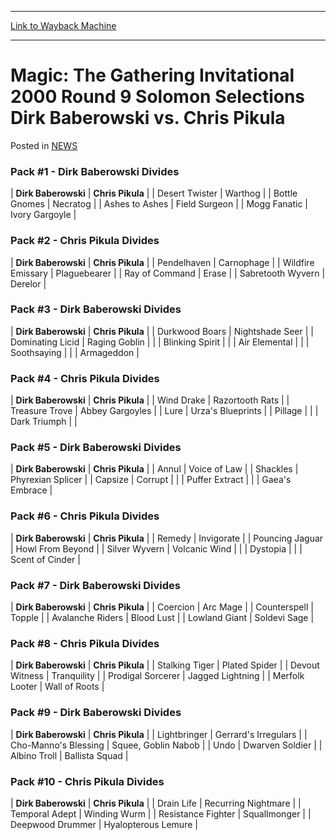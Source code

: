 
---
[Link to Wayback Machine](https://web.archive.org/web/20211204114425/https://magic.wizards.com/en/articles/archive/magic-gathering-invitational-2000-round-9-solomon-selections-dirk-baberowski-vs)

[_metadata_:description]:- "Pack #1 - Dirk Baberowski Divides Dirk Baberowski Chris Pikula Desert Twister Warthog Bottle Gnomes Necratog Ashes to Ashes Field Surgeon Mogg Fanatic Ivory Gargoyle Pack #2 - Chris Pikula Divides Dirk Baberowski Chris Pikula Pendelhaven Carnophage Wildfire Emissary Plaguebearer Ray of Command Erase Sabretooth Wyvern Derelor Pack #3 - Dirk Baberowski Divides Dirk Baberowski"
[_metadata_:generator]:- "Drupal 7 (http://drupal.org)"
[_metadata_:node]:- "963451"
[_metadata_:source]:- "div-main-content"
[_metadata_:title]:- "Magic: The Gathering Invitational 2000 Round 9 Solomon Selections Dirk Baberowski vs. Chris Pikula"
[_metadata_:wayback_capture_timestamp]:- "2021-12-04 11:44:25"
[_metadata_:wayback_raw_url]:- "https://web.archive.org/web/20211204114425id_/https://magic.wizards.com/en/articles/archive/magic-gathering-invitational-2000-round-9-solomon-selections-dirk-baberowski-vs"
[_metadata_:wayback_url]:- "https://magic.wizards.com/en/articles/archive/magic-gathering-invitational-2000-round-9-solomon-selections-dirk-baberowski-vs"
---


Magic: The Gathering Invitational 2000 Round 9 Solomon Selections Dirk Baberowski vs. Chris Pikula
==================================================================================================



 Posted in [NEWS](/en/articles)












### Pack #1 - Dirk Baberowski Divides




| **Dirk Baberowski** | **Chris Pikula** |
| Desert Twister | Warthog |
| Bottle Gnomes | Necratog |
| Ashes to Ashes | Field Surgeon |
| Mogg Fanatic | Ivory Gargoyle |

### Pack #2 - Chris Pikula Divides




| **Dirk Baberowski** | **Chris Pikula** |
| Pendelhaven | Carnophage |
| Wildfire Emissary | Plaguebearer |
| Ray of Command | Erase |
| Sabretooth Wyvern | Derelor |

### Pack #3 - Dirk Baberowski Divides




| **Dirk Baberowski** | **Chris Pikula** |
| Durkwood Boars | Nightshade Seer |
| Dominating Licid | Raging Goblin |
|  | Blinking Spirit |
|  | Air Elemental |
|  | Soothsaying |
|  | Armageddon |

### Pack #4 - Chris Pikula Divides




| **Dirk Baberowski** | **Chris Pikula** |
| Wind Drake | Razortooth Rats |
| Treasure Trove | Abbey Gargoyles |
| Lure | Urza's Blueprints |
| Pillage |  |
| Dark Triumph |  |

### Pack #5 - Dirk Baberowski Divides




| **Dirk Baberowski** | **Chris Pikula** |
| Annul | Voice of Law |
| Shackles | Phyrexian Splicer |
| Capsize | Corrupt |
|  | Puffer Extract |
|  | Gaea's Embrace |

### Pack #6 - Chris Pikula Divides




| **Dirk Baberowski** | **Chris Pikula** |
| Remedy | Invigorate |
| Pouncing Jaguar | Howl From Beyond |
| Silver Wyvern | Volcanic Wind |
|  | Dystopia |
|  | Scent of Cinder |

### Pack #7 - Dirk Baberowski Divides




| **Dirk Baberowski** | **Chris Pikula** |
| Coercion | Arc Mage |
| Counterspell | Topple |
| Avalanche Riders | Blood Lust |
| Lowland Giant | Soldevi Sage |

### Pack #8 - Chris Pikula Divides




| **Dirk Baberowski** | **Chris Pikula** |
| Stalking Tiger | Plated Spider |
| Devout Witness | Tranquility |
| Prodigal Sorcerer | Jagged Lightning |
| Merfolk Looter | Wall of Roots |

### Pack #9 - Dirk Baberowski Divides




| **Dirk Baberowski** | **Chris Pikula** |
| Lightbringer | Gerrard's Irregulars |
| Cho-Manno's Blessing | Squee, Goblin Nabob |
| Undo | Dwarven Soldier |
| Albino Troll | Ballista Squad |

### Pack #10 - Chris Pikula Divides




| **Dirk Baberowski** | **Chris Pikula** |
| Drain Life | Recurring Nightmare |
| Temporal Adept | Winding Wurm |
| Resistance Fighter | Squallmonger |
| Deepwood Drummer | Hyalopterous Lemure |







